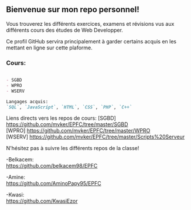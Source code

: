 ## Bienvenue sur mon repo personnel!

Vous trouverez les différents exercices, examens et révisions vus aux différents cours des études de Web Developper.

Ce profil GitHub servira principalement à garder certains acquis en les mettant en ligne sur cette plaforme.

### Cours:

```markdown

- SGBD
- WPRO
- WSERV

Langages acquis:
`SQL`, `JavaScript`, `HTML`, `CSS`, `PHP`, `C++`
```
Liens directs vers les repos de cours:
[SGBD] https://github.com/mvker/EPFC/tree/master/SGBD <br/>
[WPRO] https://github.com/mvker/EPFC/tree/master/WPRO <br/>
[WSERV] https://github.com/mvker/EPFC/tree/master/Scripts%20Serveur <br/>

N'hésitez pas à suivre les différents repos de la classe! <br/>

-Belkacem: <br/>
https://github.com/belkacem98/EPFC <br/>

-Amine: <br/> 
https://github.com/AminoPapy95/EPFC <br/>

-Kwasi: <br/>
https://github.com/KwasiEzor
